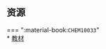 ## 资源  
=== ":material-book:`CHEM10033`"  
    * [教材](http://api.cqu-openlib.cn/file?key=iX7S12f45g7a)  